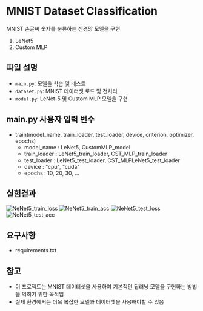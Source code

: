 # MNIST Dataset Classification

MNIST 손글씨 숫자를 분류하는 신경망 모델을 구현
  1. LeNet5
  2. Custom MLP

## 파일 설명

- `main.py`: 모델을 학습 및 테스트
- `dataset.py`: MNIST 데이터셋 로드 및 전처리
- `model.py`: LeNet-5 및 Custom MLP 모델을 구현

## main.py 사용자 입력 변수
- train(model_name, train_loader, test_loader, device, criterion, optimizer, epochs)
  - model_name : LeNet5, CustomMLP_model
  - train_loader : LeNet5_train_loader, CST_MLP_train_loader
  - test_loader : LeNet5_test_loader, CST_MLPLeNet5_test_loader
  - device : "cpu", "cuda"
  - epochs : 10, 20, 30, ...

## 실험결과
![NeNet5_train_loss](https://github.com/Chayuho/MNIST_classification/assets/94342487/f30ecf4d-bf72-4bee-9ad8-3059bdf12467s=0.3)
![NeNet5_train_acc](https://github.com/Chayuho/MNIST_classification/assets/94342487/ac3438e4-8830-4db9-824c-af833821c059)
![NeNet5_test_loss](https://github.com/Chayuho/MNIST_classification/assets/94342487/06e16218-7f63-40a8-a0ba-58feecee890e)
![NeNet5_test_acc](https://github.com/Chayuho/MNIST_classification/assets/94342487/564789d0-2d18-4b53-9c40-c65479973cbc)


## 요구사항

- requirements.txt

## 참고

- 이 프로젝트는 MNIST 데이터셋을 사용하여 기본적인 딥러닝 모델을 구현하는 방법을 익히기 위한 목적임
- 실제 환경에서는 더욱 복잡한 모델과 데이터셋을 사용해야할 수 있음
